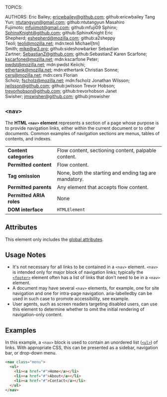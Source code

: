 TOPICS: <nav>
AUTHORS: Eric Bailey; ericwbailey@github.com; github:ericwbailey
         Tang Yun; ntutangyun@gmail.com; github:ntutangyun
         Masahiro Fujimoto; mfujimot@gmail.com; github:mfuji09
         Sphinx; SphinxKnight@github.com; github:SphinxKnight
         Eric Shepherd; eshepherd@mozilla.com; github:a2sheppy
         Teoli; teoli@mozilla.net; mdn:teoli
         Michael[tm] Smith; mike@w3.org; github:sideshowbarker
         Sebastian Zartner; SebastianZ@github.com; github:SebastianZ
         Karen Scarfone; kscarfone@mozilla.net; mdn:kscarfone
         Peter; pwdst@mozilla.net; mdn:pwdst
         Keiichi; ethertank@mozilla.net; mdn:ethertank
         Christian Sonne; cers@mozilla.net; mdn:cers
         Florian Scholz; fscholz@mozilla.net; mdn:fscholz
         Jonathan Wilsson; jwilsson@github.com; github:jwilsson
         Trevor Hobson; trevorhobson@github.com; github:trevorhobson
         Janet Swisher; jmswisher@github.com; github:jmswisher

# `<nav>`

The **HTML `<nav>` element** represents a section of a page whose purpose is to provide navigation
links, either within the current document or to other documents. Common examples of navigation
sections are menus, tables of contents, and indexes.

|  |  |
| :-- | :-- |
| **Content categories** | Flow content, sectioning content, palpable content. |
| **Permitted content** | Flow content. |
| **Tag omission** | None, both the starting and ending tag are mandatory.|
| **Permitted parents** | Any element that accepts flow content.
| **Permitted ARIA roles** | None |
| **DOM interface** | `HTMLElement` |

## Attributes

This element only includes the [global attributes](https://wiki.developer.mozilla.org/en-US/docs/HTML/Global_attributes).

## Usage Notes

- It's not necessary for all links to be contained in a `<nav>` element. `<nav>` is intended only
for major block of navigation links; typically the [`<footer>`](/en/webfrontend/<footer>) element
often has a list of links that don't need to be in a `<nav>` element.
- A document may have several `<nav>` elements, for example, one for site navigation and one for
intra-page navigation. aria-labelledby can be used in such case to promote accessibility, see example.
- User agents, such as screen readers targeting disabled users, can use this element to determine
whether to omit the initial rendering of navigation-only content.

## Examples

In this example, a `<nav>` block is used to contain an unordered list
([`<ul>`](/en/webfrontend/<ul>)) of links.
With appropriate CSS, this can be presented as a sidebar, navigation bar, or drop-down menu.

```html
<nav class="menu">
  <ul>
    <li><a href="#">Home</a></li>
    <li><a href="#">About</a></li>
    <li><a href="#">Contact</a></li>
  </ul>
</nav>
```
